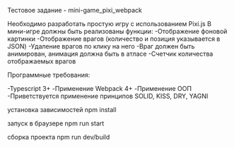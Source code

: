 Тестовое задание - mini-game_pixi_webpack

Необходимо разработать простую игру с использованием Pixi.js
В мини-игре должны быть реализованы функции:
-Отображение фоновой картинки
-Отображение врагов (количество и позиция указывается в JSON)
-Удаление врагов по клику на него
-Враг должен быть анимирован, анимация должна быть в атласе
-Счетчик количества отображаемых врагов

Программные требования:

-Typescript 3+
-Применение Webpack 4+
-Применение ООП
-Приветствуется применение принципов  SOLID, KISS, DRY, YAGNI

установка зависимостей
npm install

запуск в браузере
npm run start

сборка проекта
npm run dev/build
